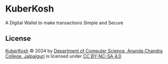# KuberKosh

A Digital Wallet to make transactions Simple and Secure




## License

 [KuberKosh](https://github.com/Ani3002/KuberKosh) © 2024 by [Department of Computer Science, Ananda Chandra College, Jalpaiguri](https://infohub.accollege.in/portal/departments/department-of-computer-science/) is licensed under [CC BY-NC-SA 4.0](https://creativecommons.org/licenses/by-nc-sa/4.0/?ref=chooser-v1)

 